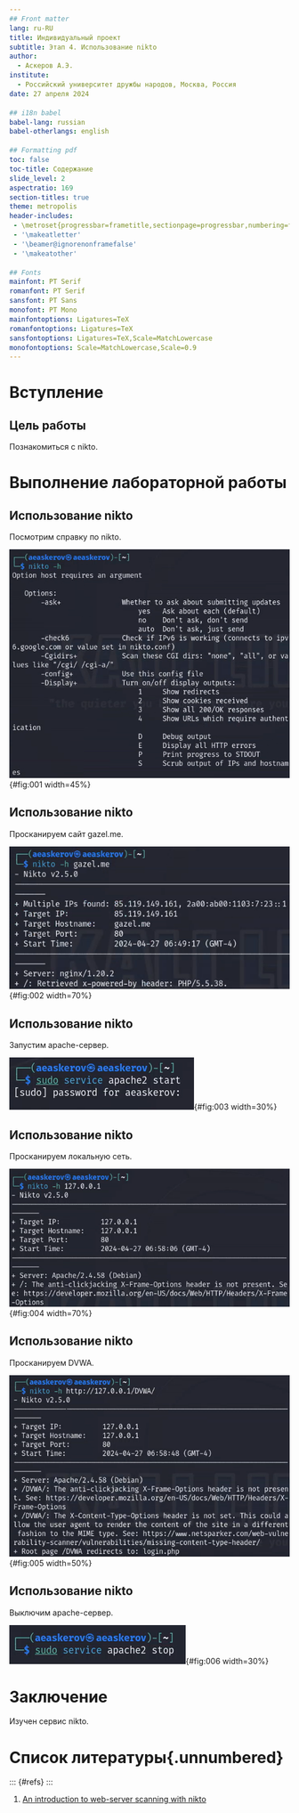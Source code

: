 ```yaml
---
## Front matter
lang: ru-RU
title: Индивидуальный проект
subtitle: Этап 4. Использование nikto
author:
  - Аскеров А.Э.
institute:
  - Российский университет дружбы народов, Москва, Россия
date: 27 апреля 2024

## i18n babel
babel-lang: russian
babel-otherlangs: english

## Formatting pdf
toc: false
toc-title: Содержание
slide_level: 2
aspectratio: 169
section-titles: true
theme: metropolis
header-includes:
 - \metroset{progressbar=frametitle,sectionpage=progressbar,numbering=fraction}
 - '\makeatletter'
 - '\beamer@ignorenonframefalse'
 - '\makeatother'

## Fonts
mainfont: PT Serif
romanfont: PT Serif
sansfont: PT Sans
monofont: PT Mono
mainfontoptions: Ligatures=TeX
romanfontoptions: Ligatures=TeX
sansfontoptions: Ligatures=TeX,Scale=MatchLowercase
monofontoptions: Scale=MatchLowercase,Scale=0.9
---
```


# Вступление

## Цель работы

Познакомиться с nikto.

# Выполнение лабораторной работы

## Использование nikto

Посмотрим справку по nikto.

![Справка по nikto](image/1.png){#fig:001 width=45%}

## Использование nikto

Просканируем сайт gazel.me.

![Сканирование сайта](image/2.png){#fig:002 width=70%}

## Использование nikto

Запустим apache-сервер.

![Запуск apache-сервера](image/3.png){#fig:003 width=30%}

## Использование nikto

Просканируем локальную сеть.

![Сканирование локальной сети](image/4.png){#fig:004 width=70%}

## Использование nikto

Просканируем DVWA.

![Сканирование DVWA](image/5.png){#fig:005 width=50%}

## Использование nikto

Выключим apache-сервер.

![Выключение apache-сервера](image/6.png){#fig:006 width=30%}

# Заключение

Изучен сервис nikto.

# Список литературы{.unnumbered}

::: {#refs}
:::
1. [An introduction to web-server scanning with nikto](https://www.freecodecamp.org/news/an-introduction-to-web-server-scanning-with-nikto/)

